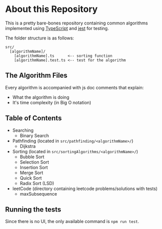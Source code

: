 # About this Repository

This is a pretty bare-bones repository containing common algorithms implemented using [TypeScript](https://www.typescriptlang.org/) and [jest](https://jestjs.io/) for testing.

The folder structure is as follows:

```
src/
  [algorithmName]/
    [algorithmName].ts      <-- sorting function
    [algorithmName].test.ts <-- test for the algorithm
```

## The Algorithm Files

Every algorithm is accompanied with js doc comments that explain:

- What the algorithm is doing
- It's time complexity (in Big O notation)

## Table of Contents

- Searching
  - Binary Search
- Pathfinding (located in `src/pathfinding/<algorithmName>/`)
  - Dijkstra
- Sorting (located in `src/sortingAlgorithms/<algorithmName>/`)
  - Bubble Sort
  - Selection Sort
  - Insertion Sort
  - Merge Sort
  - Quick Sort
  - Radix Sort (LSD)
- leetCode (directory containing leetcode problems/solutions with tests)
  - maxSubsequence

## Running the tests

Since there is no UI, the only available command is `npm run test`.
